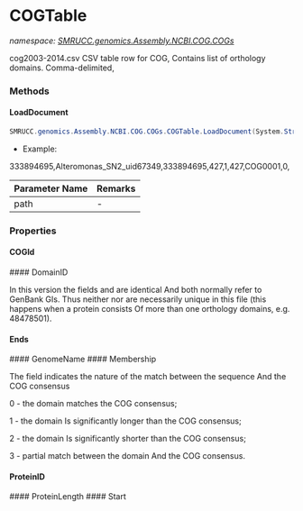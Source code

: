 ﻿# COGTable
_namespace: [SMRUCC.genomics.Assembly.NCBI.COG.COGs](./index.md)_

cog2003-2014.csv
 CSV table row for COG, Contains list of orthology domains. Comma-delimited,



### Methods

#### LoadDocument
```csharp
SMRUCC.genomics.Assembly.NCBI.COG.COGs.COGTable.LoadDocument(System.String)
```
* Example:

 333894695,Alteromonas_SN2_uid67349,333894695,427,1,427,COG0001,0,

|Parameter Name|Remarks|
|--------------|-------|
|path|-|



### Properties

#### COGId
<COG-id>
#### DomainID
<domain-id>
 
 In this version the fields <domain-id> and <protein-id> are identical
 And both normally refer to GenBank GIs. Thus neither <domain-id> nor
 <protein-id> are necessarily unique in this file (this happens when a
 protein consists Of more than one orthology domains, e.g. 48478501).
#### Ends
<domain-End>
#### GenomeName
<genome-name>
#### Membership
<membership-Class>
 
 The <membership-class> field indicates the nature of the match
 between the sequence And the COG consensus
 
 0 - the domain matches the COG consensus;
 
 1 - the domain Is significantly longer than the COG consensus;
 
 2 - the domain Is significantly shorter than the COG consensus;
 
 3 - partial match between the domain And the COG consensus.
#### ProteinID
<protein-id>
#### ProteinLength
<protein-length>
#### Start
<domain-start>

